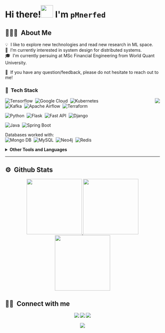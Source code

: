 <h1> Hi there!<img src="https://raw.githubusercontent.com/vitasha10/vitasha10/main/assets/Hand%20Wave.gif" width="40"/> I'm <code>pMnerfed</code> </h1>

<!-- Profile Views (currently commented)
<p align="left"> <img src="https://komarev.com/ghpvc/?username=pmnerfed" alt="pmnerfed" /> </p> -->

## 👨🏻‍💻 &nbsp;About Me

💡 &nbsp;I like to explore new technologies and read new research in ML space.  
🌱 &nbsp;I’m currently interested in system design for distributed systems.  
🎓 &nbsp;I'm currently persuing at MSc Financial Engineering from World Quant University.

💬 &nbsp;If you have any question/feedback, please do not hesitate to reach out to me!

<!--
**pmnerfed/pmnerfed** is a ✨ _special_ ✨ repository because its `README.md` (this file) appears on your GitHub profile.

Here are some ideas to get you started:

- 🔭 I’m currently working on ...
- 🌱 I’m currently learning ...
- 👯 I’m looking to collaborate on ...
- 🤔 I’m looking for help with ...
- 💬 Ask me about ...
- 📫 How to reach me: ...
- 😄 Pronouns: ...
- ⚡ Fun fact: ...
-->

### 🧰 &nbsp;Tech Stack

<img src="https://raw.githubusercontent.com/vitasha10/vitasha10/master/assets/Night-Coding.gif" align="right"/>

![Tensorflow](https://img.shields.io/badge/Tensorflow-FF6F00?style=for-the-badge&logo=tensorflow&logoColor=white&logoWidth=20)&nbsp;
![Google Cloud](https://img.shields.io/badge/Google_Cloud-4285F4?style=for-the-badge&logo=googlecloud&logoColor=white&logoWidth=20)&nbsp;
![Kubernetes](https://img.shields.io/badge/Kubernetes-326CE5?style=for-the-badge&logo=kubernetes&logoColor=white&logoWidth=20)&nbsp;  
![Kafka](https://img.shields.io/badge/Apache_Kafka-231F20?style=for-the-badge&logo=ApacheKafka&logoColor=white&logoWidth=20)&nbsp;
![Apache Airflow](https://img.shields.io/badge/Apache_Airflow-017CEE?style=for-the-badge&logo=apacheairflow&logoColor=white)&nbsp;
![Terraform](https://img.shields.io/badge/terraform-%235835CC.svg?style=for-the-badge&logo=terraform&logoColor=white)&nbsp;

![Python](https://img.shields.io/badge/Python-3776AB?style=for-the-badge&logo=python&logoColor=white)&nbsp;
![Flask](https://img.shields.io/badge/Flask-000000?style=for-the-badge&logo=flask&logoColor=white)&nbsp;
![Fast API](https://img.shields.io/badge/Fast_API-009688?style=for-the-badge&logo=fastapi&logoColor=white)&nbsp;
![Django](https://img.shields.io/badge/Django-092E20?style=for-the-badge&logo=django&logoColor=white)&nbsp;

![Java](https://img.shields.io/badge/Java-007396?style=for-the-badge&logo=java&logoColor=white)&nbsp;
![Spring Boot](https://img.shields.io/badge/Spring_Boot-6DB33F?style=for-the-badge&logo=springboot&logoColor=white)&nbsp;

Databases worked with:  
![Mongo DB](https://img.shields.io/badge/Mongo_DB-47A248?style=for-the-badge&logo=mongodb&logoColor=white)&nbsp;
![MySQL](https://img.shields.io/badge/mysql-4479A1?style=for-the-badge&logo=mysql&logoColor=white)&nbsp;
![Neo4j](https://img.shields.io/badge/Neo4j-008CC1?style=for-the-badge&logo=neo4j&logoColor=white)&nbsp;
![Redis](https://img.shields.io/badge/redis-%23DD0031.svg?style=for-the-badge&logo=redis&logoColor=white)&nbsp;

<details>
<summary><b>Other Tools and Languages<b></summary>

<!--
![SonarQube](https://img.shields.io/badge/SonarQube-4E9BCD?style=for-the-badge&logo=SonarQube&logoColor=white)&nbsp;
-->

![Docker](https://img.shields.io/badge/Docker-2496ED?style=for-the-badge&logo=docker&logoColor=white)&nbsp;
![Markdown](https://img.shields.io/badge/markdown-%23000000.svg?style=for-the-badge&logo=markdown&logoColor=white)&nbsp;  
![Unity](https://img.shields.io/badge/Unity-100000?style=for-the-badge&logo=unity&logoColor=white)

![GNU Emacs](https://img.shields.io/badge/GNU_EMACS-7F5AB6?style=for-the-badge&logo=gnuemacs&logoColor=white)&nbsp;
![Visual Studio Code](https://img.shields.io/badge/Visual_Studio_Code-007ACC?style=for-the-badge&logo=visualstudiocode&logoColor=white)&nbsp;

![Heroku](https://img.shields.io/badge/heroku-%23430098.svg?style=for-the-badge&logo=heroku&logoColor=white)
![Netlify](https://img.shields.io/badge/netlify-%23000000.svg?style=for-the-badge&logo=netlify&logoColor=#00C7B7)

![Notion](https://img.shields.io/badge/Notion-000000?style=for-the-badge&logo=notion&logoColor=white)&nbsp;

</details>

<hr>

## ⚙️ &nbsp;Github Stats

<p align="center">
<a href="https://github.com/vitasha10">
  <img height="180em" src="https://github-readme-stats.vercel.app/api?username=pmnerfed&include_all_commits=true&show_icons=true&theme=dracula&count_private=true&hide=contribs"/>
  <img height="180em" src="https://github-readme-stats.vercel.app/api/top-langs/?username=pmnerfed&layout=compact&theme=dracula"/> 
  <br/>
  <img height="180em" src="https://github-readme-streak-stats.herokuapp.com/?user=pmnerfed&theme=dracula&hide_border=true&background=1a1b27"/>
  <br/>
  <!-- <img src="https://github-profile-trophy.vercel.app/?username=pmnerfed&theme=onedark&column=4&margin-w=5&margin-h=30"/> -->
  </a>
</p>

## 🤝🏻 &nbsp;Connect with me

<!-- [![Linkedin Badge](https://img.shields.io/badge/-LinkedIn-0A66C2?style=for-the-badge&logo=Linkedin&logoColor=white&link=)](https://www.linkedin.com/in/puneetmadaan164/)&nbsp;&nbsp; [![Gmail Badge](https://img.shields.io/badge/-Mail-8B89CC?style=for-the-badge&logo=ProtonMail&logoColor=white&logoWidth=20&link=mailto:pmnerfed@protonmail.com)](mailto:pmnerfed@protonmail.com)&nbsp;&nbsp;
![Twitter](https://img.shields.io/badge/Twitter-%231DA1F2.svg?style=for-the-badge&logo=Twitter&logoColor=white) -->

<p align="center">
<a src="https://www.linkedin.com/in/puneetmadaan164/">
<img src="https://img.shields.io/badge/-LinkedIn-0A66C2?style=for-the-badge&logo=Linkedin&logoColor=white&link="/></a>
<a href="mailto:pmnerfed@protonmail.com"><img src="https://img.shields.io/badge/-Mail-8B89CC?style=for-the-badge&logo=ProtonMail&logoColor=white&logoWidth=20&link=mailto:pmnerfed@protonmail.com"/></a>
<a><img src="https://img.shields.io/badge/Twitter-%231DA1F2.svg?style=for-the-badge&logo=Twitter&logoColor=white"/>
</p>


<p align="center">
<img src="http://ForTheBadge.com/images/badges/built-with-love.svg"/>
</p>

